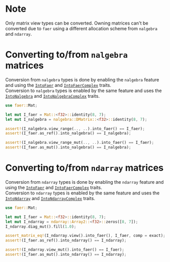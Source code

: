 # Note
Only matrix view types can be converted. Owning matrices can't be converted due to `faer` using a different allocation scheme from `nalgebra` and `ndarray`.

# Converting to/from `nalgebra` matrices
Conversion from `nalgebra` types is done by enabling the `nalgebra` feature and using the [`IntoFaer`](https://docs.rs/faer/latest/faer/trait.IntoFaer.html) and [`IntoFaerComplex`](https://docs.rs/faer/latest/faer/trait.IntoFaerComplex.html) traits.  
Conversion to `nalgebra` types is enabled by the same feature and uses the [`IntoNalgebra`](https://docs.rs/faer/latest/faer/trait.IntoNalgebra.html) and [`IntoNalgebraComplex`](https://docs.rs/faer/latest/faer/trait.IntoNalgebraComplex.html) traits.

```rust
use faer::Mat;

let mut I_faer = Mat::<f32>::identity(8, 7);
let mut I_nalgebra = nalgebra::DMatrix::<f32>::identity(8, 7);

assert!(I_nalgebra.view_range(.., ..).into_faer() == I_faer);
assert!(I_faer.as_ref().into_nalgebra() == I_nalgebra);

assert!(I_nalgebra.view_range_mut(.., ..).into_faer() == I_faer);
assert!(I_faer.as_mut().into_nalgebra() == I_nalgebra);
```

# Converting to/from `ndarray` matrices
Conversion from `ndarray` types is done by enabling the `ndarray` feature and using the [`IntoFaer`](https://docs.rs/faer/latest/faer/trait.IntoFaer.html) and [`IntoFaerComplex`](https://docs.rs/faer/latest/faer/trait.IntoFaerComplex.html) traits.  
Conversion to `ndarray` types is enabled by the same feature and uses the [`IntoNdarray`](https://docs.rs/faer/latest/faer/trait.IntoNdarray.html) and [`IntoNdarrayComplex`](https://docs.rs/faer/latest/faer/trait.IntoNdarrayComplex.html) traits.

```rust
use faer::Mat;

let mut I_faer = Mat::<f32>::identity(8, 7);
let mut I_ndarray = ndarray::Array2::<f32>::zeros([8, 7]);
I_ndarray.diag_mut().fill(1.0);

assert_matrix_eq!(I_ndarray.view().into_faer(), I_faer, comp = exact);
assert!(I_faer.as_ref().into_ndarray() == I_ndarray);

assert!(I_ndarray.view_mut().into_faer() == I_faer);
assert!(I_faer.as_mut().into_ndarray() == I_ndarray);
```
